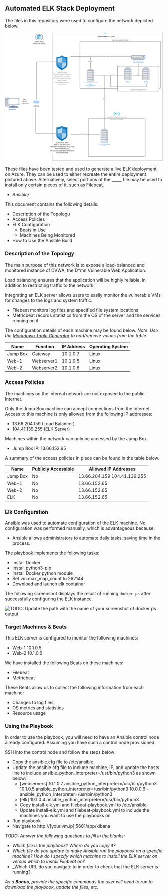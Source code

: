## Automated ELK Stack Deployment

The files in this repository were used to configure the network depicted below.


![](Diagrams/HW_12_Jared_Green_Jared_Green.png)

These files have been tested and used to generate a live ELK deployment on Azure. They can be used to either recreate the entire deployment pictured above. Alternatively, select portions of the _____ file may be used to install only certain pieces of it, such as Filebeat.

  - _Ansible/_

This document contains the following details:
- Description of the Topologu
- Access Policies
- ELK Configuration
  - Beats in Use
  - Machines Being Monitored
- How to Use the Ansible Build


### Description of the Topology

The main purpose of this network is to expose a load-balanced and monitored instance of DVWA, the D*mn Vulnerable Web Application.

Load balancing ensures that the application will be highly reliable, in addition to restricting traffic to the network.

Integrating an ELK server allows users to easily monitor the vulnerable VMs for changes to the logs and system traffic.
- Filebeat monitors log files and specified file system locations
- Metricbeat records statistics from the OS of the server and the services running on it.

The configuration details of each machine may be found below.
_Note: Use the [Markdown Table Generator](http://www.tablesgenerator.com/markdown_tables) to add/remove values from the table_.

| Name     | Function    | IP Address | Operating System |
|----------|-------------|------------|------------------|
| Jump Box | Gateway     |  10.1.0.7  |   Linux          |
| Web-1    | Webserver1  |  10.1.0.5  |   Linux          |   
| Web-2    | Webserver2  |  10.1.0.6  |   Linux          |


### Access Policies

The machines on the internal network are not exposed to the public Internet. 

Only the Jump Box machine can accept connections from the Internet. Access to this machine is only allowed from the following IP addresses:
- 13.66.204.159 (Load Balancer)
- 104.41.139.255 (ELK Server)

Machines within the network can only be accessed by the Jump Box.
- Jump Box IP: 13.66.152.65

A summary of the access policies in place can be found in the table below.

| Name     | Publicly Accessible | Allowed IP Addresses |
|----------|---------------------|----------------------|
| Jump Box |     No              |  13.66.204.159 104.41.139.255    |
| Web-1    |     No              |  13.66.152.65        |
|  Web-2   |     No              |  13.66.152.65        |
|  ELK     |     No              |  13.66.152.65        |

### Elk Configuration

Ansible was used to automate configuration of the ELK machine. No configuration was performed manually, which is advantageous because:
- Ansible allows administrators to automate daily tasks, saving time in the process.

The playbook implements the following tasks:
- Install Docker
- Install python3-pip
- Install Docker python module
- Set vm.max_map_count to 262144
- Download and launch elk container

The following screenshot displays the result of running `docker ps` after successfully configuring the ELK instance.

![TODO: Update the path with the name of your screenshot of docker ps output](Images/docker_ps_output.png)

### Target Machines & Beats
This ELK server is configured to monitor the following machines:
- Web-1 10.1.0.5
- Web-2 10.1.0.6

We have installed the following Beats on these machines:
- Filebeat
- Metricbeat

These Beats allow us to collect the following information from each machine:
- Changes to log files
- OS metrics and statistics
- Resource usage

### Using the Playbook
In order to use the playbook, you will need to have an Ansible control node already configured. Assuming you have such a control node provisioned: 

SSH into the control node and follow the steps below:
- Copy the ansible.cfg file to /etc/ansible.
- Update the ansible.cfg file to include machine, IP, and update the hosts line to include ansible_python_interpreter=/usr/bin/python3 as shown below:
  - [webservers] 10.1.0.7 ansible_python_interpreter=/usr/bin/python3 10.1.0.5 ansible_python_interpreter=/usr/bin/python3 10.0.0.6       -ansible_python_interpreter=/usr/bin/python3
  - [elk] 10.1.0.4 ansible_python_interpreter=/usr/bin/python3
  - Copy install-elk.yml and filebeat-playbook.yml to /etc/ansible
  - Update install-elk.yml and filebeat-playbook.yml to include the machines you want to use the playbooks on
- Run playbook
- Navigate to http://[your.vm.ip]:5601/app/kibana


_TODO: Answer the following questions to fill in the blanks:_
- _Which file is the playbook? Where do you copy it?_
- _Which file do you update to make Ansible run the playbook on a specific machine? How do I specify which machine to install the ELK server on versus which to install Filebeat on?_
- _Which URL do you navigate to in order to check that the ELK server is running?

_As a **Bonus**, provide the specific commands the user will need to run to download the playbook, update the files, etc._
